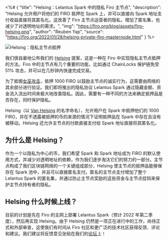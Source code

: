 <%# {
  "title": "Helsing：Lelantus Spark 中的隐私 Firo 主节点",
  "description": "Helsing 允许用户将他们的 FIRO 抵押在 Spark 上，并可以直接向 Spark 地址支付收益直接将其匿名化。这改善了 Firo 主节点运营者的隐私，增加了匿名集，也减少了对透明地址的需求。",
  "img": "https://firo.org/blog/assets/firo-helsing.png",
  "author": "Reuben Yap",
  "source": "https://firo.org/2022/01/28/helsing-private-firo-masternode.html"
} %>

![Helsing：隐私主节点抵押](https://firo.org/blog/assets/firo-helsing.png#size=8000x4000)

我们很自豪地公布我们的 [Helsing](https://firo.org/blog/assets/helsing-1049371.pdf) 提案，这是一种在 Firo 中实现隐私主节点抵押的方法。Firo 中的主节点有几个重要的功能，比如通过 ChainLocks 保护链免受 51% 攻击，并可以在几秒钟内快速完成交易。

为了抵御[女巫攻击](https://en.wikipedia.org/wiki/Sybil_attack)，抵押 1000 FIRO 以鼓励主节点的诚实行为，这需要由网络的其余部分进行验证。我们即将推出的隐私协议 Lelantus Spark 通过隐藏金额、资金流入流出时间来极大地改善隐私。因此，需要有一种不同的方法来确定抵押品是否存在，同时保护隐私。

Helsing（以 [Van Helsing](https://en.wikipedia.org/wiki/Abraham_Van_Helsing) 的名字命名），允许用户在 Spark 中抵押他们的 1000 FIRO，并在不透露被抵押的币的来源的情况下证明抵押品在 Spark 中存在且没有被移动。Helsing 还允许主节点的付款直接支付给 Spark 地址直接将其匿名化。

## 为什么是 Helsing？

作为一个以隐私为中心的币，我们希望 Spark 和 Spark 地址成为 FIRO 的默认使用方式，并减少对透明地址的依赖，作为我们逐步淘汰它们的努力的一部分。主节点构成了我们区块链网络的一个关键组成部分，Helsing 使主节点的抵押品能够保存在 Spark 池中，并且可以直接匿名支付。匿名的主节点支付增加了整个 Lelantus Spark 的匿名集，并通过防止主节点奖励的这些资金与主节点挂钩来保护主节点持有者的隐私。

## Helsing 什么时候上线？

目前的计划是先在 Firo 的主网上部署 Lelantus Spark（预计 2022 年第二季度），然后再实现 Helsing。由于 Helsing 仍然是一项正在进行中的工作，尚待正式和外部审查，这使我们有时间从 Firo 社区和更广泛的技术社区获得反馈、评论和建议。我们建议将反馈意见张贴在我们的[论坛](https://forum.firo.org/t/helsing-private-masternode-staking-in-lelantus-spark)上！
